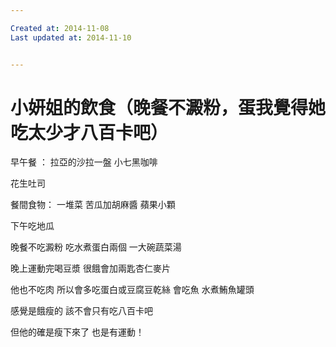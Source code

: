 ```yaml
---

Created at: 2014-11-08
Last updated at: 2014-11-10


---
```


# 小妍姐的飲食（晚餐不澱粉，蛋我覺得她吃太少才八百卡吧）


早午餐 ：
拉亞的沙拉一盤
小七黑咖啡

花生吐司

餐間食物：
一堆菜
苦瓜加胡麻醬
蘋果小顆

下午吃地瓜

晚餐不吃澱粉
吃水煮蛋白兩個
一大碗蔬菜湯

晚上運動完喝豆漿
很餓會加兩匙杏仁麥片

他也不吃肉
所以會多吃蛋白或豆腐豆乾絲
會吃魚
水煮鮪魚罐頭

感覺是餓瘦的
該不會只有吃八百卡吧

但他的確是瘦下來了
也是有運動！

